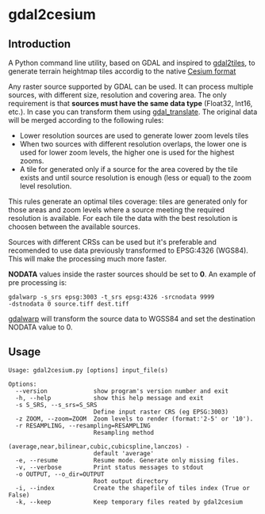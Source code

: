 gdal2cesium
===========

Introduction
------------

A Python command line utility, based on GDAL and inspired to [gdal2tiles](http://www.gdal.org/gdal2tiles.html), to generate terrain heightmap tiles accordig to the native [Cesium format](http://cesiumjs.org/data-and-assets/terrain/formats/heightmap-1.0.html)

Any raster source supported by GDAL can be used. It can process multiple sources, with different size, resolution and covering area. The only requirement is that **sources must have the same data type** (Float32, Int16, etc.). In case you can transform them using [gdal_translate](http://www.gdal.org/gdal_translate.html).
The original data will be merged according to the following rules:

 - Lower resolution sources are used to generate lower zoom levels tiles
 - When two sources with different resolution overlaps, the lower one is used for lower zoom levels, the higher one is used for the highest zooms.
 - A tile for generated only if a source for the area covered by the tile exists and until source resolution is enough (less or equal) to the zoom level resolution.

This rules generate an optimal tiles coverage: tiles are generated only for those areas and zoom levels where a source meeting the required resolution is available. For each tile the data with the best resolution is choosen between the available sources.

Sources with different CRSs can be used but it's preferable and recomended to use data previously transformed to EPSG:4326 (WGS84). This will make the processing much more faster.

**NODATA** values inside the raster sources should be set to **0**.
An example of pre processing is:

<code>gdalwarp -s_srs epsg:3003 -t_srs epsg:4326 -srcnodata 9999 -dstnodata 0 source.tiff dest.tiff</code>

[gdalwarp](http://www.gdal.org/gdalwarp.html) will transform the source data to WGSS84 and set the destination NODATA value to 0.

Usage
-----

```
Usage: gdal2cesium.py [options] input_file(s)

Options:
  --version             show program's version number and exit
  -h, --help            show this help message and exit
  -s S_SRS, --s_srs=S_SRS
                        Define input raster CRS (eg EPSG:3003)
  -z ZOOM, --zoom=ZOOM  Zoom levels to render (format:'2-5' or '10').
  -r RESAMPLING, --resampling=RESAMPLING
                        Resampling method
                        (average,near,bilinear,cubic,cubicspline,lanczos) -
                        default 'average'
  -e, --resume          Resume mode. Generate only missing files.
  -v, --verbose         Print status messages to stdout
  -o OUTPUT, --o_dir=OUTPUT
                        Root output directory
  -i, --index           Create the shapefile of tiles index (True or False)
  -k, --keep            Keep temporary files reated by gdal2cesium
```
